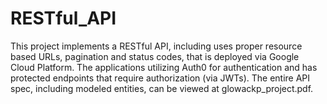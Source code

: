 # RESTful_API
This project implements a RESTful API, including uses proper resource based URLs, pagination and status codes, that is deployed via Google Cloud Platform.  The applications utilizing Auth0 for authentication and has protected endpoints that require authorization (via JWTs). The entire API spec, including modeled entities, can be viewed at glowackp_project.pdf.
